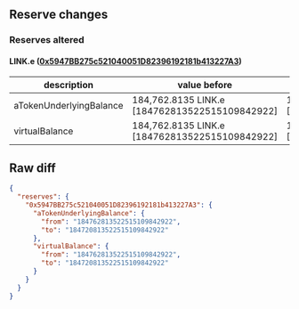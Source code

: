 ## Reserve changes

### Reserves altered

#### LINK.e ([0x5947BB275c521040051D82396192181b413227A3](https://snowtrace.io/address/0x5947BB275c521040051D82396192181b413227A3))

| description | value before | value after |
| --- | --- | --- |
| aTokenUnderlyingBalance | 184,762.8135 LINK.e [184762813522515109842922] | 184,720.8135 LINK.e [184720813522515109842922] |
| virtualBalance | 184,762.8135 LINK.e [184762813522515109842922] | 184,720.8135 LINK.e [184720813522515109842922] |


## Raw diff

```json
{
  "reserves": {
    "0x5947BB275c521040051D82396192181b413227A3": {
      "aTokenUnderlyingBalance": {
        "from": "184762813522515109842922",
        "to": "184720813522515109842922"
      },
      "virtualBalance": {
        "from": "184762813522515109842922",
        "to": "184720813522515109842922"
      }
    }
  }
}
```